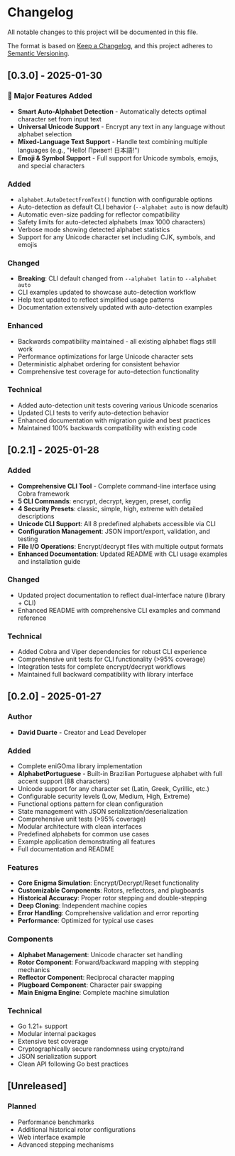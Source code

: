 # Changelog

All notable changes to this project will be documented in this file.

The format is based on [Keep a Changelog](https://keepachangelog.com/en/1.0.0/),
and this project adheres to [Semantic Versioning](https://semver.org/spec/v2.0.0.html).

## [0.3.0] - 2025-01-30

### 🌟 Major Features Added
- **Smart Auto-Alphabet Detection** - Automatically detects optimal character set from input text
- **Universal Unicode Support** - Encrypt any text in any language without alphabet selection
- **Mixed-Language Text Support** - Handle text combining multiple languages (e.g., "Hello! Привет! 日本語!")
- **Emoji & Symbol Support** - Full support for Unicode symbols, emojis, and special characters

### Added
- `alphabet.AutoDetectFromText()` function with configurable options
- Auto-detection as default CLI behavior (`--alphabet auto` is now default)
- Automatic even-size padding for reflector compatibility
- Safety limits for auto-detected alphabets (max 1000 characters)
- Verbose mode showing detected alphabet statistics
- Support for any Unicode character set including CJK, symbols, and emojis

### Changed
- **Breaking**: CLI default changed from `--alphabet latin` to `--alphabet auto`
- CLI examples updated to showcase auto-detection workflow
- Help text updated to reflect simplified usage patterns
- Documentation extensively updated with auto-detection examples

### Enhanced
- Backwards compatibility maintained - all existing alphabet flags still work
- Performance optimizations for large Unicode character sets
- Deterministic alphabet ordering for consistent behavior
- Comprehensive test coverage for auto-detection functionality

### Technical
- Added auto-detection unit tests covering various Unicode scenarios
- Updated CLI tests to verify auto-detection behavior
- Enhanced documentation with migration guide and best practices
- Maintained 100% backwards compatibility with existing code

## [0.2.1] - 2025-01-28

### Added
- **Comprehensive CLI Tool** - Complete command-line interface using Cobra framework
- **5 CLI Commands**: encrypt, decrypt, keygen, preset, config
- **4 Security Presets**: classic, simple, high, extreme with detailed descriptions
- **Unicode CLI Support**: All 8 predefined alphabets accessible via CLI
- **Configuration Management**: JSON import/export, validation, and testing
- **File I/O Operations**: Encrypt/decrypt files with multiple output formats
- **Enhanced Documentation**: Updated README with CLI usage examples and installation guide

### Changed
- Updated project documentation to reflect dual-interface nature (library + CLI)
- Enhanced README with comprehensive CLI examples and command reference

### Technical
- Added Cobra and Viper dependencies for robust CLI experience
- Comprehensive unit tests for CLI functionality (>95% coverage)
- Integration tests for complete encrypt/decrypt workflows
- Maintained full backward compatibility with library interface

## [0.2.0] - 2025-01-27

### Author
- **David Duarte** - Creator and Lead Developer

### Added
- Complete eniGOma library implementation
- **AlphabetPortuguese** - Built-in Brazilian Portuguese alphabet with full accent support (88 characters)
- Unicode support for any character set (Latin, Greek, Cyrillic, etc.)
- Configurable security levels (Low, Medium, High, Extreme)
- Functional options pattern for clean configuration
- State management with JSON serialization/deserialization
- Comprehensive unit tests (>95% coverage)
- Modular architecture with clean interfaces
- Predefined alphabets for common use cases
- Example application demonstrating all features
- Full documentation and README

### Features
- **Core Enigma Simulation**: Encrypt/Decrypt/Reset functionality
- **Customizable Components**: Rotors, reflectors, and plugboards
- **Historical Accuracy**: Proper rotor stepping and double-stepping
- **Deep Cloning**: Independent machine copies
- **Error Handling**: Comprehensive validation and error reporting
- **Performance**: Optimized for typical use cases

### Components
- **Alphabet Management**: Unicode character set handling
- **Rotor Component**: Forward/backward mapping with stepping mechanics
- **Reflector Component**: Reciprocal character mapping
- **Plugboard Component**: Character pair swapping
- **Main Enigma Engine**: Complete machine simulation

### Technical
- Go 1.21+ support
- Modular internal packages
- Extensive test coverage
- Cryptographically secure randomness using crypto/rand
- JSON serialization support
- Clean API following Go best practices

## [Unreleased]

### Planned
- Performance benchmarks
- Additional historical rotor configurations
- Web interface example
- Advanced stepping mechanisms 